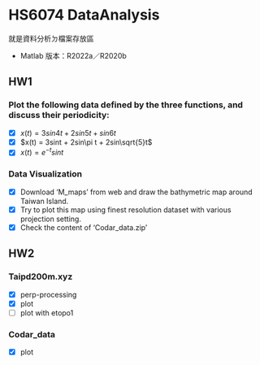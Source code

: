 # HS6074 DataAnalysis
就是資料分析ㄉ檔案存放區
* Matlab 版本：R2022a／R2020b

## HW1

### Plot the following data defined by the three functions, and discuss their periodicity:
* [x] $x(t) = 3sin4t + 2sin5t + sin6t$
* [x] $x(t) = 3sint + 2sin\pi t + 2sin\sqrt{5}t$
* [x] $x(t) = e^{-t}sint$

### Data Visualization 
* [x] Download ‘M_maps’ from web and draw the bathymetric map around Taiwan Island.
* [x] Try to plot this map using finest resolution dataset with various projection setting.
* [x] Check the content of ‘Codar_data.zip’

## HW2
### Taipd200m.xyz
* [x] perp-processing
* [x] plot
* [ ] plot with etopo1

###  Codar_data
* [x] plot
